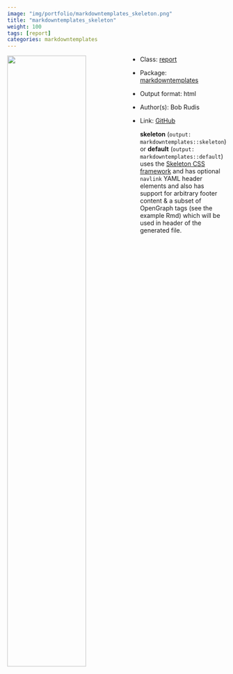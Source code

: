 ```yaml
---
image: "img/portfolio/markdowntemplates_skeleton.png"
title: "markdowntemplates_skeleton"
weight: 100
tags: [report]
categories: markdowntemplates
---
```




<!--more-->

<p><a href="../../img/portfolio/markdowntemplates_skeleton.png"><img class = "jf-image-shadow" src="../../img/portfolio/markdowntemplates_skeleton.png" width="60%"  align="left"></a></p>

- Class: [report](../../tags/report)
- Package: [markdowntemplates](markdowntemplates)
- Output format: html

- Author(s): Bob Rudis
- Link: [GitHub](https://github.com/hrbrmstr/markdowntemplates)

**skeleton** (`output: markdowntemplates::skeleton`) or **default** (`output: markdowntemplates::default`) uses the [Skeleton CSS framework](http://getskeleton.com/) and has optional `navlink` YAML header elements and also has support for arbitrary footer content & a subset of OpenGraph tags (see the example Rmd) which will be used in header of the generated file.
